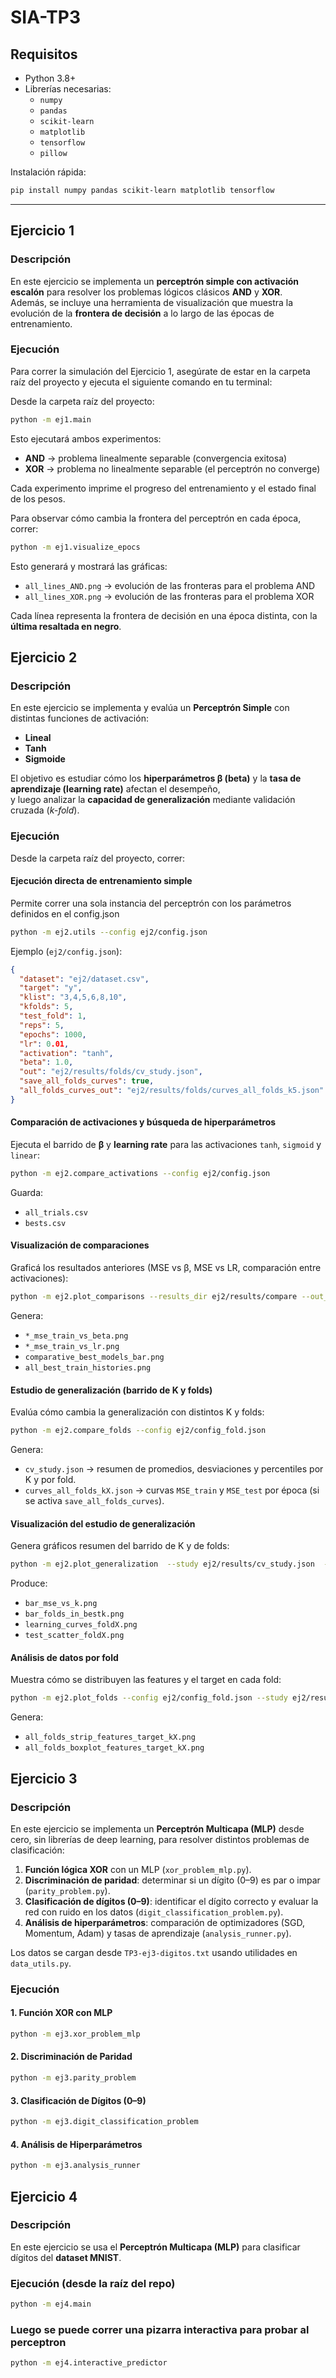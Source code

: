# SIA-TP3

## Requisitos
- Python 3.8+  
- Librerías necesarias:
  - `numpy`
  - `pandas`
  - `scikit-learn`
  - `matplotlib`
  - `tensorflow` 
  - `pillow` 

Instalación rápida:  
```bash
pip install numpy pandas scikit-learn matplotlib tensorflow
```

---

## Ejercicio 1

### Descripción
En este ejercicio se implementa un **perceptrón simple con activación escalón** para resolver los problemas lógicos clásicos **AND** y **XOR**.  
Además, se incluye una herramienta de visualización que muestra la evolución de la **frontera de decisión** a lo largo de las épocas de entrenamiento.

### Ejecución

Para correr la simulación del Ejercicio 1, asegúrate de estar en la carpeta raíz del proyecto y ejecuta el siguiente comando en tu terminal:

Desde la carpeta raíz del proyecto:

```bash
python -m ej1.main
```

Esto ejecutará ambos experimentos:
- **AND** → problema linealmente separable (convergencia exitosa)  
- **XOR** → problema no linealmente separable (el perceptrón no converge)

Cada experimento imprime el progreso del entrenamiento y el estado final de los pesos.

Para observar cómo cambia la frontera del perceptrón en cada época, correr:

```bash
python -m ej1.visualize_epocs
```

Esto generará y mostrará las gráficas:
- `all_lines_AND.png` → evolución de las fronteras para el problema AND  
- `all_lines_XOR.png` → evolución de las fronteras para el problema XOR  

Cada línea representa la frontera de decisión en una época distinta, con la **última resaltada en negro**.

## Ejercicio 2

### Descripción

En este ejercicio se implementa y evalúa un **Perceptrón Simple** con distintas funciones de activación:
- **Lineal**
- **Tanh**
- **Sigmoide**

El objetivo es estudiar cómo los **hiperparámetros β (beta)** y la **tasa de aprendizaje (learning rate)** afectan el desempeño,  
y luego analizar la **capacidad de generalización** mediante validación cruzada (*k-fold*).


### Ejecución
Desde la carpeta raíz del proyecto, correr:

#### Ejecución directa de entrenamiento simple
Permite correr una sola instancia del perceptrón con los parámetros definidos en el config.json

```bash
python -m ej2.utils --config ej2/config.json
```

Ejemplo (`ej2/config.json`):

```json
{
  "dataset": "ej2/dataset.csv",
  "target": "y",
  "klist": "3,4,5,6,8,10",
  "kfolds": 5,
  "test_fold": 1,
  "reps": 5,
  "epochs": 1000,
  "lr": 0.01,
  "activation": "tanh",
  "beta": 1.0,
  "out": "ej2/results/folds/cv_study.json",
  "save_all_folds_curves": true,
  "all_folds_curves_out": "ej2/results/folds/curves_all_folds_k5.json"
}
```



#### Comparación de activaciones y búsqueda de hiperparámetros
Ejecuta el barrido de **β** y **learning rate** para las activaciones `tanh`, `sigmoid` y `linear`:

```bash
python -m ej2.compare_activations --config ej2/config.json 
```

Guarda:
- `all_trials.csv`
- `bests.csv`

#### Visualización de comparaciones
Graficá los resultados anteriores (MSE vs β, MSE vs LR, comparación entre activaciones):

```bash
python -m ej2.plot_comparisons --results_dir ej2/results/compare --out_dir ej2/results/plots 
```

Genera:
- `*_mse_train_vs_beta.png`
- `*_mse_train_vs_lr.png`
- `comparative_best_models_bar.png`
- `all_best_train_histories.png`

#### Estudio de generalización (barrido de K y folds)
Evalúa cómo cambia la generalización con distintos K y folds:

```bash
python -m ej2.compare_folds --config ej2/config_fold.json 
```

Genera:
- `cv_study.json` → resumen de promedios, desviaciones y percentiles por K y por fold.
- `curves_all_folds_kX.json` → curvas `MSE_train` y `MSE_test` por época (si se activa `save_all_folds_curves`).

#### Visualización del estudio de generalización
Genera gráficos resumen del barrido de K y de folds:

```bash
python -m ej2.plot_generalization  --study ej2/results/cv_study.json  --outdir ej2/results/plots/folds --all_folds_curves ej2/results/curves_all_folds.json  
```

Produce:
- `bar_mse_vs_k.png`
- `bar_folds_in_bestk.png`
- `learning_curves_foldX.png`
- `test_scatter_foldX.png`


#### Análisis de datos por fold
Muestra cómo se distribuyen las features y el target en cada fold:

```bash
python -m ej2.plot_folds --config ej2/config_fold.json --study ej2/results/cv_study.json --out_dir ej2/results/plots/folds_analysis
```

Genera:
- `all_folds_strip_features_target_kX.png`
- `all_folds_boxplot_features_target_kX.png`

## Ejercicio 3

### Descripción
En este ejercicio se implementa un **Perceptrón Multicapa (MLP)** desde cero, sin librerías de deep learning, para resolver distintos problemas de clasificación:

1. **Función lógica XOR** con un MLP (`xor_problem_mlp.py`).  
2. **Discriminación de paridad**: determinar si un dígito (0–9) es par o impar (`parity_problem.py`).  
3. **Clasificación de dígitos (0–9)**: identificar el dígito correcto y evaluar la red con ruido en los datos (`digit_classification_problem.py`).  
4. **Análisis de hiperparámetros**: comparación de optimizadores (SGD, Momentum, Adam) y tasas de aprendizaje (`analysis_runner.py`).  

Los datos se cargan desde `TP3-ej3-digitos.txt` usando utilidades en `data_utils.py`.


### Ejecución

#### 1. Función XOR con MLP
```bash
python -m ej3.xor_problem_mlp
```

#### 2. Discriminación de Paridad
```bash
python -m ej3.parity_problem
```

#### 3. Clasificación de Dígitos (0–9)
```bash
python -m ej3.digit_classification_problem
```

#### 4. Análisis de Hiperparámetros
```bash
python -m ej3.analysis_runner
```

## Ejercicio 4

### Descripción
En este ejercicio se usa el **Perceptrón Multicapa (MLP)** para clasificar dígitos del **dataset MNIST**.


### Ejecución (desde la raíz del repo)

```bash
python -m ej4.main
```
### Luego se puede correr una pizarra interactiva para probar al perceptron

```bash
python -m ej4.interactive_predictor
```
